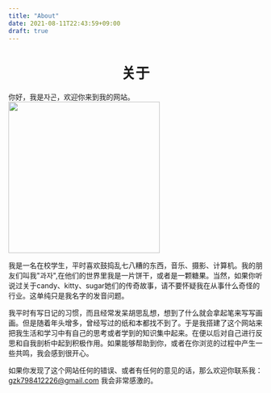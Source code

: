 ```yaml
---
title: "About"
date: 2021-08-11T22:43:59+09:00
draft: true
---
```

<h1 align = "center">关于</h1>
你好，我是자곤，欢迎你来到我的网站。

<img src=https://z3.ax1x.com/2021/08/12/fdKWUs.jpg width="300"/>

我是一名在校学生，平时喜欢鼓捣乱七八糟的东西，音乐、摄影、计算机。我的朋友们叫我"과자",在他们的世界里我是一片饼干，或者是一颗糖果。当然，如果你听说过关于candy、kitty、sugar她们的传奇故事，请不要怀疑我在从事什么奇怪的行业。这单纯只是我名字的发音问题。



我平时有写日记的习惯，而且经常发呆胡思乱想，想到了什么就会拿起笔来写写画画。但是随着年头增多，曾经写过的纸和本都找不到了。于是我搭建了这个网站来把我生活和学习中有自己的思考或者学到的知识集中起来。在便以后对自己进行反思和自我剖析中起到积极作用。如果能够帮助到你，或者在你浏览的过程中产生一些共鸣，我会感到很开心。



如果你发现了这个网站任何的错误、或者有任何的意见的话，那么欢迎你联系我：gzk798412226@gmail.com 我会非常感激的。
